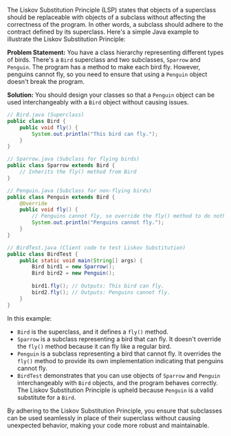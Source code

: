 The Liskov Substitution Principle (LSP) states that objects of a superclass should be replaceable with objects of a subclass without affecting the correctness of the program. In other words, a subclass should adhere to the contract defined by its superclass. Here's a simple Java example to illustrate the Liskov Substitution Principle:

**Problem Statement:** You have a class hierarchy representing different types of birds. There's a `Bird` superclass and two subclasses, `Sparrow` and `Penguin`. The program has a method to make each bird fly. However, penguins cannot fly, so you need to ensure that using a `Penguin` object doesn't break the program.

**Solution:** You should design your classes so that a `Penguin` object can be used interchangeably with a `Bird` object without causing issues.

```java
// Bird.java (Superclass)
public class Bird {
    public void fly() {
        System.out.println("This bird can fly.");
    }
}

// Sparrow.java (Subclass for flying birds)
public class Sparrow extends Bird {
    // Inherits the fly() method from Bird
}

// Penguin.java (Subclass for non-flying birds)
public class Penguin extends Bird {
    @Override
    public void fly() {
        // Penguins cannot fly, so override the fly() method to do nothing
        System.out.println("Penguins cannot fly.");
    }
}

// BirdTest.java (Client code to test Liskov Substitution)
public class BirdTest {
    public static void main(String[] args) {
        Bird bird1 = new Sparrow();
        Bird bird2 = new Penguin();
        
        bird1.fly(); // Outputs: This bird can fly.
        bird2.fly(); // Outputs: Penguins cannot fly.
    }
}
```

In this example:

- `Bird` is the superclass, and it defines a `fly()` method.
- `Sparrow` is a subclass representing a bird that can fly. It doesn't override the `fly()` method because it can fly like a regular bird.
- `Penguin` is a subclass representing a bird that cannot fly. It overrides the `fly()` method to provide its own implementation indicating that penguins cannot fly.
- `BirdTest` demonstrates that you can use objects of `Sparrow` and `Penguin` interchangeably with `Bird` objects, and the program behaves correctly. The Liskov Substitution Principle is upheld because `Penguin` is a valid substitute for a `Bird`.

By adhering to the Liskov Substitution Principle, you ensure that subclasses can be used seamlessly in place of their superclass without causing unexpected behavior, making your code more robust and maintainable.